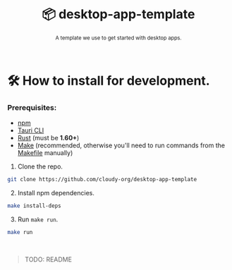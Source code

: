 <div align="center">

  # 📦 desktop-app-template
  <sub>A template we use to get started with desktop apps.</sub>

</div>

<br>

# 🛠️ How to install for development.

### Prerequisites:
- [npm](https://docs.npmjs.com/downloading-and-installing-node-js-and-npm)
- [Tauri CLI](https://crates.io/crates/tauri-cli)
- [Rust](https://www.rust-lang.org/tools/install) (must be **1.60+**)
- [Make](https://www.gnu.org/software/make) (recommended, otherwise you'll need to run commands from the [Makefile](./Makefile) manually)

1. Clone the repo.
```sh
git clone https://github.com/cloudy-org/desktop-app-template
```
2. Install npm dependencies.
```sh
make install-deps
```
3. Run ``make run``.
```sh
make run
```

<br>

> TODO: README